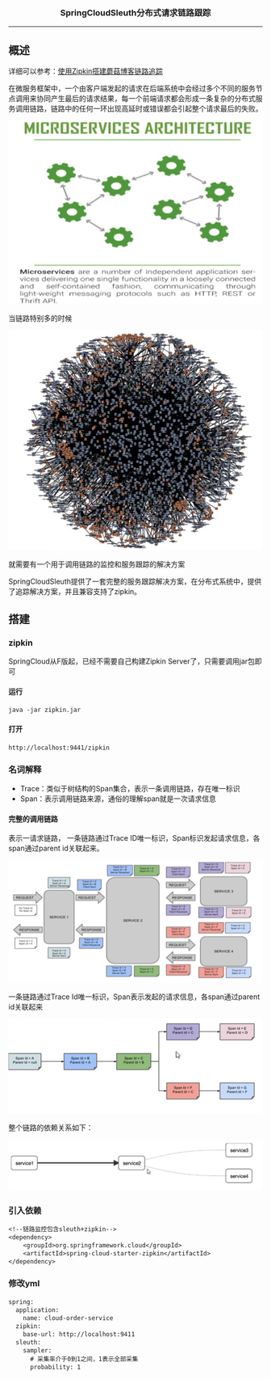 ### <center>SpringCloudSleuth分布式请求链路跟踪
***
## 概述

详细可以参考：[使用Zipkin搭建蘑菇博客链路追踪](http://moguit.cn/#/info?blogUid=35bd93cabc08611c7f74ce4564753ef9)

在微服务框架中，一个由客户端发起的请求在后端系统中会经过多个不同的服务节点调用来协同产生最后的请求结果，每一个前端请求都会形成一条复杂的分布式服务调用链路，链路中的任何一环出现高延时或错误都会引起整个请求最后的失败。

![image-20200414142800496](images/image-20200414142800496.png)

当链路特别多的时候

![image-20200414142915202](images/image-20200414142915202.png)

就需要有一个用于调用链路的监控和服务跟踪的解决方案

SpringCloudSleuth提供了一套完整的服务跟踪解决方案，在分布式系统中，提供了追踪解决方案，并且兼容支持了zipkin。

## 搭建

### zipkin

SpringCloud从F版起，已经不需要自己构建Zipkin Server了，只需要调用jar包即可

#### 运行

```
java -jar zipkin.jar
```

#### 打开

```
http://localhost:9441/zipkin
```

### 名词解释

- Trace：类似于树结构的Span集合，表示一条调用链路，存在唯一标识
- Span：表示调用链路来源，通俗的理解span就是一次请求信息

#### 完整的调用链路

表示一请求链路， 一条链路通过Trace ID唯一标识，Span标识发起请求信息，各span通过parent id关联起来。

![image-20200414152236173](images/image-20200414152236173.png)

一条链路通过Trace Id唯一标识，Span表示发起的请求信息，各span通过parent id关联起来

![image-20200414152425574](images/image-20200414152425574.png)

整个链路的依赖关系如下：

![image-20200414152440036](images/image-20200414152440036.png)

### 引入依赖

```
<!--链路监控包含sleuth+zipkin-->
<dependency>
    <groupId>org.springframework.cloud</groupId>
    <artifactId>spring-cloud-starter-zipkin</artifactId>
</dependency>
```

### 修改yml

```
spring:
  application:
    name: cloud-order-service
  zipkin:
    base-url: http://localhost:9411
  sleuth:
    sampler:
      # 采集率介于0到1之间，1表示全部采集
      probability: 1
```

